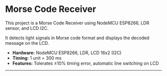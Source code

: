 # Morse Code Receiver

This project is a Morse Code Receiver using NodeMCU ESP8266, LDR sensor, and LCD I2C.

It detects light signals in Morse code format and displays the decoded message on the LCD.

- **Hardware:** NodeMCU ESP8266, LDR, LCD 16x2 (I2C)
- **Timing:** 1 unit = 300 ms
- **Features:** Tolerates ±10% timing error, automatic line switching on LCD

---
